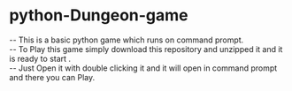 # python-Dungeon-game
-- This is a basic python game which runs on command prompt.
<br>
-- To Play this game simply download this repository and unzipped it and it is ready to start .
<br>
-- Just Open it with double clicking it and it will open in command prompt and there you can Play.
